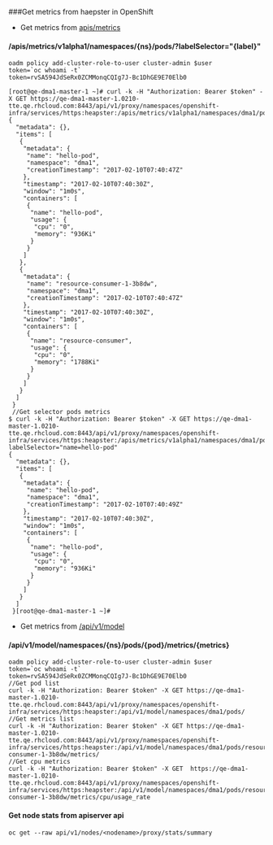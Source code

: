 ###Get metrics from haepster in OpenShift
* Get metrics from [apis/metrics](https://github.com/kubernetes/heapster/blob/master/metrics/apis/metrics/handlers.go#L54-L92)

#### /apis/metrics/v1alpha1/namespaces/{ns}/pods/?labelSelector="{label}"
```
oadm policy add-cluster-role-to-user cluster-admin $user
token=`oc whoami -t`
token=rvSA594JdSeRx0ZCMMonqCQIg7J-Bc1DhGE9E70Elb0

[root@qe-dma1-master-1 ~]# curl -k -H "Authorization: Bearer $token" -X GET https://qe-dma1-master-1.0210-tte.qe.rhcloud.com:8443/api/v1/proxy/namespaces/openshift-infra/services/https:heapster:/apis/metrics/v1alpha1/namespaces/dma1/pods/
{
  "metadata": {},
  "items": [
   {
    "metadata": {
     "name": "hello-pod",
     "namespace": "dma1",
     "creationTimestamp": "2017-02-10T07:40:47Z"
    },
    "timestamp": "2017-02-10T07:40:30Z",
    "window": "1m0s",
    "containers": [
     {
      "name": "hello-pod",
      "usage": {
       "cpu": "0",
       "memory": "936Ki"
      }
     }
    ]
   },
   {
    "metadata": {
     "name": "resource-consumer-1-3b8dw",
     "namespace": "dma1",
     "creationTimestamp": "2017-02-10T07:40:47Z"
    },
    "timestamp": "2017-02-10T07:40:30Z",
    "window": "1m0s",
    "containers": [
     {
      "name": "resource-consumer",
      "usage": {
       "cpu": "0",
       "memory": "1788Ki"
      }
     }
    ]
   }
  ]
 }
 //Get selector pods metrics
$ curl -k -H "Authorization: Bearer $token" -X GET https://qe-dma1-master-1.0210-tte.qe.rhcloud.com:8443/api/v1/proxy/namespaces/openshift-infra/services/https:heapster:/apis/metrics/v1alpha1/namespaces/dma1/pods/?labelSelector="name=hello-pod"
{
  "metadata": {},
  "items": [
   {
    "metadata": {
     "name": "hello-pod",
     "namespace": "dma1",
     "creationTimestamp": "2017-02-10T07:40:49Z"
    },
    "timestamp": "2017-02-10T07:40:30Z",
    "window": "1m0s",
    "containers": [
     {
      "name": "hello-pod",
      "usage": {
       "cpu": "0",
       "memory": "936Ki"
      }
     }
    ]
   }
  ]
 }[root@qe-dma1-master-1 ~]# 

```

* Get metrics from [/api/v1/model](https://github.com/kubernetes/heapster/blob/master/docs/model.md#api-documentation)

#### /api/v1/model/namespaces/{ns}/pods/{pod}/metrics/{metrics}
```
oadm policy add-cluster-role-to-user cluster-admin $user
token=`oc whoami -t`
token=rvSA594JdSeRx0ZCMMonqCQIg7J-Bc1DhGE9E70Elb0
//Get pod list
curl -k -H "Authorization: Bearer $token" -X GET https://qe-dma1-master-1.0210-tte.qe.rhcloud.com:8443/api/v1/proxy/namespaces/openshift-infra/services/https:heapster:/api/v1/model/namespaces/dma1/pods/
//Get metrics list
curl -k -H "Authorization: Bearer $token" -X GET https://qe-dma1-master-1.0210-tte.qe.rhcloud.com:8443/api/v1/proxy/namespaces/openshift-infra/services/https:heapster:/api/v1/model/namespaces/dma1/pods/resource-consumer-1-3b8dw/metrics/
//Get cpu metrics
curl -k -H "Authorization: Bearer $token" -X GET  https://qe-dma1-master-1.0210-tte.qe.rhcloud.com:8443/api/v1/proxy/namespaces/openshift-infra/services/https:heapster:/api/v1/model/namespaces/dma1/pods/resource-consumer-1-3b8dw/metrics/cpu/usage_rate
```

#### Get node stats from apiserver api
```
oc get --raw api/v1/nodes/<nodename>/proxy/stats/summary
```

